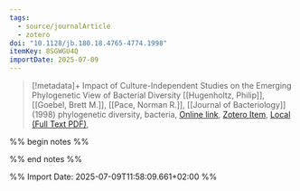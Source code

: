 ```yaml
---
tags:
  - source/journalArticle
  - zotero
doi: "10.1128/jb.180.18.4765-4774.1998"
itemKey: 8SGWGU4Q
importDate: 2025-07-09
---
```

>[!metadata]+
> Impact of Culture-Independent Studies on the Emerging Phylogenetic View of Bacterial Diversity
> [[Hugenholtz, Philip]], [[Goebel, Brett M.]], [[Pace, Norman R.]], 
> [[Journal of Bacteriology]] (1998)
> phylogenetic diversity, bacteria, 
> [Online link](https://journals.asm.org/doi/10.1128/jb.180.18.4765-4774.1998), [Zotero Item](zotero://select/library/items/8SGWGU4Q), [Local (Full Text PDF)](file://C:/Users/aburg/Documents/references/zotero/storage/CKE34EGU/Hugenholtz1998_ImpactCultureIndependent.pdf), 

%% begin notes %%

%% end notes %%

%% Import Date: 2025-07-09T11:58:09.661+02:00 %%
